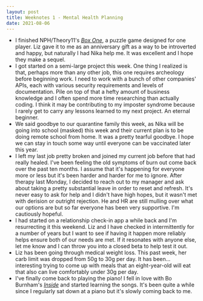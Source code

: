 ```yaml
---
layout: post
title: Weeknotes 1 - Mental Health Planning
date: 2021-08-06
---
```

* I finished NPH/Theory11's [*Box One*](https://store.theory11.com/products/boxone), a puzzle game designed for one player. Liz gave it to me as an anniversary gift as a way to be introverted and happy, but naturally I had Nika help me. It was excellent and I hope they make a sequel.
* I got started on a semi-large project this week. One thing I realized is that, perhaps more than any other job, this one requires archeology before beginning work. I need to work with a bunch of other companies' APIs, each with various security requirements and levels of documentation. Pile on top of that a hefty amount of business knowledge and I often spend more time researching than actually coding. I think it may be contributing to my imposter syndrome because I rarely get to carry any lessons learned to my next project. An eternal beginner.
* We said goodbye to our quarantine family this week, as Nika will be going into school (masked) this week and their current plan is to be doing remote school from home. It was a pretty tearful goodbye. I hope we can stay in touch some way until everyone can be vaccinated later this year.
* I left my last job pretty broken and joined my current job before that had really healed. I've been feeling the old symptoms of burn out come back over the past ten months. I assume that it's happening for everyone more or less but it's been harder and harder for me to ignore. After therapy last Monday, I decided to reach out to my manager and ask about taking a pretty substantial leave in order to reset and refresh. It's never easy to ask for help and I didn't have high hopes, but it wasn't met with derision or outright rejection. He and HR are still mulling over what our options are but so far everyone has been very supportive. I'm cautiously hopeful.
* I had started on a relationship check-in app a while back and I'm resurrecting it this weekend. Liz and I have checked in intermittently for a number of years but I want to see if having it happen more reliably helps ensure both of our needs are met. If it resonates with anyone else, let me know and I can throw you into a closed beta to help test it out.
* Liz has been going through medical weight loss. This past week, her carb limit was dropped from 50g to 30g per day. It has been... interesting trying to come up with meals that an eight-year-old will eat that also can live comfortably under 30g per day.
* I've finally come back to playing the piano! I fell in love with Bo Burnham's [_Inside_](https://www.netflix.com/title/81289483) and started learning the songs. It's been quite a while since I regularly sat down at a piano but it's slowly coming back to me.
